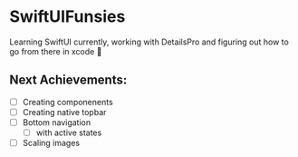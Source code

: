 # SwiftUIFunsies
Learning SwiftUI currently, working with DetailsPro and figuring out how to go from there in xcode 🐤

## Next Achievements:
- [ ] Creating componenents  
- [ ] Creating native topbar  
- [ ] Bottom navigation  
  - [ ] with active states  
- [ ] Scaling images  
